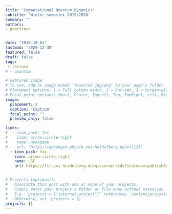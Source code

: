 ```yaml
---
title: 'Computational Quantum Dynamics'
subtitle: 'Winter semester 2019/2020'
summary: ""
authors:
- gaerttner


date: "2019-10-01"
lastmod: "2020-12-30"
featured: false
draft: false
tags:
 - lecture
# - quantum

# Featured image
# To use, add an image named `featured.jpg/png` to your page's folder.
# Placement options: 1 = Full column width, 2 = Out-set, 3 = Screen-width
# Focal point options: Smart, Center, TopLeft, Top, TopRight, Left, Right, BottomLeft, Bottom, BottomRight
image:
  placement: 2
  caption: 'Caption'
  focal_point: ""
  preview_only: false

links:
#  - icon_pack: fas
#    icon: arrow-circle-right
#    name: Homepage
#    url: 'https://uebungen.physik.uni-heidelberg.de/v/1123'
  - icon_pack: fas
    icon: arrow-circle-right
    name: LSF
    url: https://lsf.uni-heidelberg.de/qisserver/rds?state=verpublish&status=init&vmfile=no&publishid=286580&moduleCall=webInfo&publishConfFile=webInfo&publishSubDir=veranstaltung&noDBAction=y&init=y


# Projects (optional).
#   Associate this post with one or more of your projects.
#   Simply enter your project's folder or file name without extension.
#   E.g. `projects = ["internal-project"]` references `content/project/deep-learning/index.md`.
#   Otherwise, set `projects = []`.
projects: []
---
```

